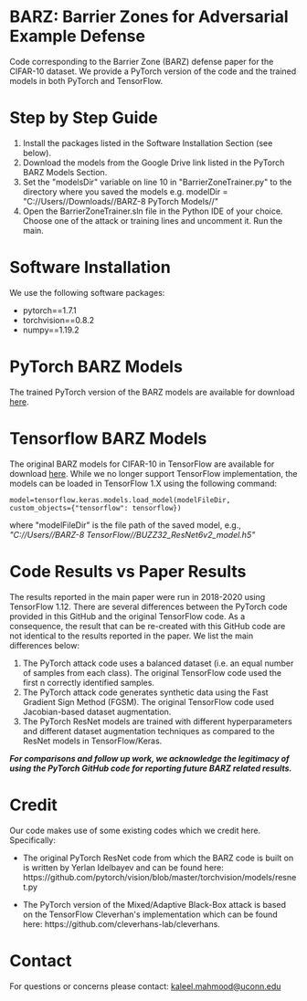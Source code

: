 # BARZ: Barrier Zones for Adversarial Example Defense
Code corresponding to the Barrier Zone (BARZ) defense paper for the CIFAR-10 dataset. We provide a PyTorch version of the code and the trained models in both PyTorch and TensorFlow. 

# Step by Step Guide

<ol>
  <li>Install the packages listed in the Software Installation Section (see below).</li>
  <li>Download the models from the Google Drive link listed in the PyTorch BARZ Models Section.</li>
  <li>Set the "modelsDir" variable on line 10 in "BarrierZoneTrainer.py" to the directory where you saved the models e.g. modelDir = "C://Users//Downloads//BARZ-8 PyTorch Models//" </li>
  <li>Open the BarrierZoneTrainer.sln file in the Python IDE of your choice. Choose one of the attack or training lines and uncomment it. Run the main.</li>
</ol>

# Software Installation 

We use the following software packages: 
<ul>
  <li>pytorch==1.7.1</li>
  <li>torchvision==0.8.2</li>
  <li>numpy==1.19.2</li>
</ul>

# PyTorch BARZ Models

The trained PyTorch version of the BARZ models are available for download [here](https://drive.google.com/file/d/1LHxYEjuNPzrvm62hL_o84VMPXA_6stXQ/view?usp=sharing).

# Tensorflow BARZ Models

The original BARZ models for CIFAR-10 in TensorFlow are available for download [here](https://drive.google.com/file/d/18N686ZqgX2oopOrvjcPoeSOLq2o9FTIJ/view?usp=sharing).
While we no longer support TensorFlow implementation, the models can be loaded in TensorFlow 1.X using the following command:
```
model=tensorflow.keras.models.load_model(modelFileDir,  custom_objects={"tensorflow": tensorflow}) 
```
where "modelFileDir" is the file path of the saved model, e.g., *"C://Users//BARZ-8 TensorFlow//BUZZ32_ResNet6v2_model.h5"*

# Code Results vs Paper Results 

The results reported in the main paper were run in 2018-2020 using TensorFlow 1.12. There are several differences between the PyTorch code provided in this GitHub and the original TensorFlow code. As a consequence, the result that can be re-created with this GitHub code are not identical to the results reported in the paper. We list the main differences below:   

<ol>
  <li>The PyTorch attack code uses a balanced dataset (i.e. an equal number of samples from each class). The original TensorFlow code used the first n correctly identified samples.</li>
   <li>The PyTorch attack code generates synthetic data using the Fast Gradient Sign Method (FGSM). The original TensorFlow code used Jacobian-based dataset augmentation.</li>
   <li>The PyTorch ResNet models are trained with different hyperparameters and different dataset augmentation techniques as compared to the ResNet models in TensorFlow/Keras.</li>
</ol>

***For comparisons and follow up work, we acknowledge the legitimacy of using the PyTorch GitHub code for reporting future BARZ related results.***

# Credit

Our code makes use of some existing codes which we credit here. Specifically: 
<ul>
<li>The original PyTorch ResNet code from which the BARZ code is built on is written by Yerlan Idelbayev and can be found here: https://github.com/pytorch/vision/blob/master/torchvision/models/resnet.py</li>
</ul>
<ul>
<li>The PyTorch version of the Mixed/Adaptive Black-Box attack is based on the TensorFlow Cleverhan's implementation which can be found here: https://github.com/cleverhans-lab/cleverhans.</li>
</ul>

# Contact 

For questions or concerns please contact: kaleel.mahmood@uconn.edu 
